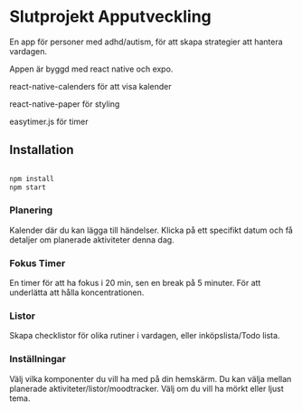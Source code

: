 # Slutprojekt Apputveckling

En app för personer med adhd/autism, för att skapa strategier att hantera vardagen.

Appen är byggd med react native och expo. 

react-native-calenders för att visa kalender

react-native-paper för styling

easytimer.js för timer

## Installation

```bash

npm install
npm start

```

### Planering

Kalender där du kan lägga till händelser. Klicka på ett specifikt datum och få detaljer om planerade aktiviteter denna dag.

### Fokus Timer

En timer för att ha fokus i 20 min, sen en break på 5 minuter. För att underlätta att hålla koncentrationen.

### Listor

Skapa checklistor för olika rutiner i vardagen, eller inköpslista/Todo lista.

### Inställningar

Välj vilka komponenter du vill ha med på din hemskärm. Du kan välja mellan planerade aktiviteter/listor/moodtracker.
Välj om du vill ha mörkt eller ljust tema.
